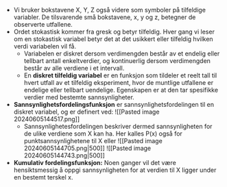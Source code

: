 - Vi bruker bokstavene X, Y, Z også videre som symboler på tilfeldige variabler. De tilsvarende små bokstavene, x, y og z, betegner de observerte utfallene. 
- Ordet stokastisk kommer fra gresk og betyr tilfeldig. Hver gang vi leser om en stokastisk variabel betyr det at det usikkert eller tilfeldig hvilken verdi variabelen vil få. 
	- Variabelen er diskret dersom verdimengden består av et endelig eller tellbart antall enkeltverdier, og kontinuerlig dersom verdimengden består av alle verdiene i et intervall. 
	- En **diskret tilfeldig variabel** er en funksjon som tildeler et reelt tall til hvert utfall av et tilfeldig eksperiment, hvor de muntlige utfallene er endelige eller tellbart uendelige. Egenskapen er at den tar spesifikke verdier med bestemte sannsynligheter.
- **Sannsynlighetsfordelingsfunksjon** er sannsynlighetsfordelingen til en diskret variabel, og er definert ved:
	![[Pasted image 20240605144517.png]]
	- Sannsynlighetesfordelingen beskriver dermed sannsynligheten for de ulike verdiene som X kan ha. Her kalles P(x) også for punktsannsynlighetene til X eller 
	![[Pasted image 20240605144705.png|500]]
	![[Pasted image 20240605144743.png|500]]
- **Kumulativ fordelingsfunksjon:** Noen ganger vil det være hensiktsmessig å oppgi sannsynligheten for at verdien til X ligger under en bestemt terskel x.